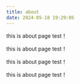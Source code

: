 ```yaml
---
title: about
date: 2024-05-18 19:29:05
---
```

this is about page test！

this is about page test！

this is about page test！

this is about page test！

